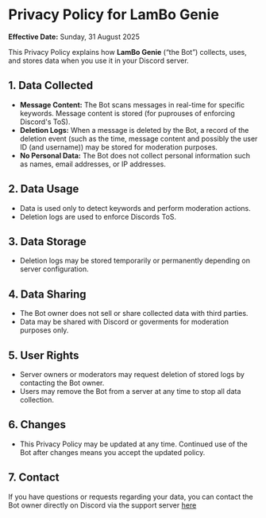 # Privacy Policy for LamBo Genie

**Effective Date:** Sunday, 31 August 2025

This Privacy Policy explains how **LamBo Genie** (“the Bot”) collects, uses, and stores data when you use it in your Discord server.

## 1. Data Collected
- **Message Content:** The Bot scans messages in real-time for specific keywords. Message content is stored (for puprouses of enforcing Discord's ToS).  
- **Deletion Logs:** When a message is deleted by the Bot, a record of the deletion event (such as the time, message content and possibly the user ID (and username)) may be stored for moderation purposes.  
- **No Personal Data:** The Bot does not collect personal information such as names, email addresses, or IP addresses.  

## 2. Data Usage
- Data is used only to detect keywords and perform moderation actions.  
- Deletion logs are used to enforce Discords ToS.

## 3. Data Storage
- Deletion logs may be stored temporarily or permanently depending on server configuration.   

## 4. Data Sharing
- The Bot owner does not sell or share collected data with third parties.  
- Data may be shared with Discord or goverments for moderation purposes only.  

## 5. User Rights
- Server owners or moderators may request deletion of stored logs by contacting the Bot owner.  
- Users may remove the Bot from a server at any time to stop all data collection.  

## 6. Changes
- This Privacy Policy may be updated at any time. Continued use of the Bot after changes means you accept the updated policy.  

## 7. Contact 
If you have questions or requests regarding your data, you can contact the Bot owner directly on Discord via the support server [here](https://discord.gg/RwkuUnpT8a)
